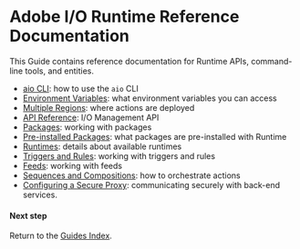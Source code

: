 # Adobe I/O Runtime Reference Documentation

This Guide contains reference documentation for Runtime APIs, command-line tools, and entities.

* [aio CLI](cli_use.md): how to use the `aio` CLI
* [Environment Variables](environment_variables.md): what environment variables you can access
* [Multiple Regions](multiple_regions.md): where actions are deployed
* [API Reference](api_ref.md): I/O Management API
* [Packages](packages.md): working with packages
* [Pre-installed Packages](prepackages.md): what packages are pre-installed with Runtime
* [Runtimes](runtimes.md): details about available runtimes
* [Triggers and Rules](triggersrules.md): working with triggers and rules
* [Feeds](feeds.md): working with feeds
* [Sequences and Compositions](sequences_compositions.md): how to orchestrate actions
* [Configuring a Secure Proxy](configuringproxy.md): communicating securely with back-end services.

#### Next step

Return to the [Guides Index](../../index.md).

